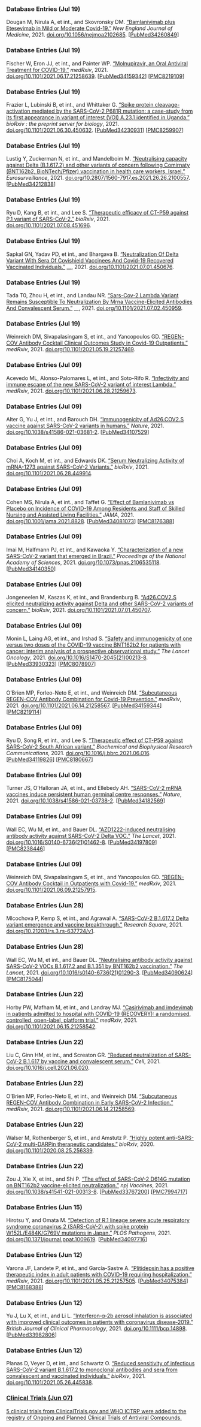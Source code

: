 <!--
Homepage version latest-updates

Instruction:

1. Always use three hashtags (###) to start a section title.

2. Please include an anchor link to the detailed latest updates page in each section title.
   You can click the 🔗 symbol on detailed latest updates page to find out the corresponding anchor link.
   Please follow the existing sections for the correct format.

3. One paragraph description for each section. The paragraph should contain less than ~200 chars.

4. Dated updates should be listed in descending order.

5. For links from covdb.stanford.edu, please remove the leading "https://covdb.stanford.edu".
   For example, "https://covdb.stanford.edu/page/updates/" should be shorten to "/page/updates/".

6. Try not to include plain links such as [https://stanford.cloud-cme.com/default.aspx?P=0&EID=38044](https://stanford.cloud-cme.com/default.aspx?P=0&EID=38044).
   Please include readable content in the bracket, e.g. [video](https://stanford.cloud-cme.com/default.aspx?P=0&EID=38044).

7. Please do not delete this instruction.

-->
### Database Entries (Jul 19)
Dougan M, Nirula A, et int., and Skovronsky DM. [“Bamlanivimab plus Etesevimab in Mild or Moderate Covid-19.”](/search/?article=Dougan21) _New England Journal of Medicine_, 2021. [doi.org/10.1056/nejmoa2102685](https://doi.org/10.1056/nejmoa2102685). \[[PubMed34260849](https://www.ncbi.nlm.nih.gov/pubmed/34260849/)\]
### Database Entries (Jul 19)
Fischer W, Eron JJ, et int., and Painter WP. [“Molnupiravir, an Oral Antiviral Treatment for COVID-19.”](/search/?article=Fischer21) _medRxiv_, 2021. [doi.org/10.1101/2021.06.17.21258639](https://doi.org/10.1101/2021.06.17.21258639). \[[PubMed34159342](https://www.ncbi.nlm.nih.gov/pubmed/34159342/)\] \[[PMC8219109](https://www.ncbi.nlm.nih.gov/pmc/articles/PMC8219109/)\]
### Database Entries (Jul 19)
Frazier L, Lubinski B, et int., and Whittaker G. [“Spike protein cleavage-activation mediated by the SARS-CoV-2 P681R mutation: a case-study from its first appearance in variant of interest (VOI) A.23.1 identified in Uganda.”](/search-drdb/?article=Frazier21) _bioRxiv : the preprint server for biology_, 2021. [doi.org/10.1101/2021.06.30.450632](https://doi.org/10.1101/2021.06.30.450632). \[[PubMed34230931](https://www.ncbi.nlm.nih.gov/pubmed/34230931/)\] \[[PMC8259907](https://www.ncbi.nlm.nih.gov/pmc/articles/PMC8259907/)\]

### Database Entries (Jul 19)
Lustig Y, Zuckerman N, et int., and Mandelboim M. [“Neutralising capacity against Delta (B.1.617.2) and other variants of concern following Comirnaty (BNT162b2, BioNTech/Pfizer) vaccination in health care workers, Israel.”](/search-drdb/?article=Lustig21) _Eurosurveillance_, 2021. [doi.org/10.2807/1560-7917.es.2021.26.26.2100557](https://doi.org/10.2807/1560-7917.es.2021.26.26.2100557). \[[PubMed34212838](https://www.ncbi.nlm.nih.gov/pubmed/34212838/)\]
### Database Entries (Jul 19)
Ryu D, Kang B, et int., and Lee S. [“Therapeutic efficacy of CT-P59 against P.1 variant of SARS-CoV-2.”](/search-drdb/?article=Ryu21b) _bioRxiv_, 2021. [doi.org/10.1101/2021.07.08.451696](https://doi.org/10.1101/2021.07.08.451696).
### Database Entries (Jul 19)
Sapkal GN, Yadav PD, et int., and Bhargava B. [“Neutralization Of Delta Variant With Sera Of Covishield Vaccinees And Covid-19 Recovered Vaccinated Individuals.”](/search-drdb/?article=Sapkal21c) __, 2021. [doi.org/10.1101/2021.07.01.450676](https://doi.org/10.1101/2021.07.01.450676).
### Database Entries (Jul 19)
Tada T0, Zhou H, et int., and Landau NR. [“Sars-Cov-2 Lambda Variant Remains Susceptible To Neutralization By Mrna Vaccine-Elicited Antibodies And Convalescent Serum.”](/search-drdb/?article=Tada21d) __, 2021. [doi.org/10.1101/2021.07.02.450959](https://doi.org/10.1101/2021.07.02.450959).
### Database Entries (Jul 19)
Weinreich DM, Sivapalasingam S, et int., and Yancopoulos GD. [“REGEN-COV Antibody Cocktail Clinical Outcomes Study in Covid-19 Outpatients.”](/search/?article=Weinreich21b) _medRxiv_, 2021. [doi.org/10.1101/2021.05.19.21257469](https://doi.org/10.1101/2021.05.19.21257469).
### Database Entries (Jul 09)
Acevedo ML, Alonso-Palomares L, et int., and Soto-Rifo R. [“Infectivity and immune escape of the new SARS-CoV-2 variant of interest Lambda.”](/search-drdb/?article=Acevedo21) _medRxiv_, 2021. [doi.org/10.1101/2021.06.28.21259673](https://doi.org/10.1101/2021.06.28.21259673).
### Database Entries (Jul 09)
Alter G, Yu J, et int., and Barouch DH. [“Immunogenicity of Ad26.COV2.S vaccine against SARS-CoV-2 variants in humans.”](/search-drdb/?article=Alter21) _Nature_, 2021. [doi.org/10.1038/s41586-021-03681-2](https://doi.org/10.1038/s41586-021-03681-2). \[[PubMed34107529](https://www.ncbi.nlm.nih.gov/pubmed/34107529/)\]
### Database Entries (Jul 09)
Choi A, Koch M, et int., and Edwards DK. [“Serum Neutralizing Activity of mRNA-1273 against SARS-CoV-2 Variants.”](/search-drdb/?article=Choi21) _bioRxiv_, 2021. [doi.org/10.1101/2021.06.28.449914](https://doi.org/10.1101/2021.06.28.449914).
### Database Entries (Jul 09)
Cohen MS, Nirula A, et int., and Taffet G. [“Effect of Bamlanivimab vs Placebo on Incidence of COVID-19 Among Residents and Staff of Skilled Nursing and Assisted Living Facilities.”](/search/?article=Cohen21) _JAMA_, 2021. [doi.org/10.1001/jama.2021.8828](https://doi.org/10.1001/jama.2021.8828). \[[PubMed34081073](https://www.ncbi.nlm.nih.gov/pubmed/34081073/)\] \[[PMC8176388](https://www.ncbi.nlm.nih.gov/pmc/articles/PMC8176388/)\]
### Database Entries (Jul 09)
Imai M, Halfmann PJ, et int., and Kawaoka Y. [“Characterization of a new SARS-CoV-2 variant that emerged in Brazil.”](/search-drdb/?article=Imai21) _Proceedings of the National Academy of Sciences_, 2021. [doi.org/10.1073/pnas.2106535118](https://doi.org/10.1073/pnas.2106535118). \[[PubMed34140350](https://www.ncbi.nlm.nih.gov/pubmed/34140350/)\]
### Database Entries (Jul 09)
Jongeneelen M, Kaszas K, et int., and Brandenburg B. [“Ad26.COV2.S elicited neutralizing activity against Delta and other SARS-CoV-2 variants of concern.”](/search-drdb/?article=Jongeneelen21) _bioRxiv_, 2021. [doi.org/10.1101/2021.07.01.450707](https://doi.org/10.1101/2021.07.01.450707).
### Database Entries (Jul 09)
Monin L, Laing AG, et int., and Irshad S. [“Safety and immunogenicity of one versus two doses of the COVID-19 vaccine BNT162b2 for patients with cancer: interim analysis of a prospective observational study.”](/search-drdb/?article=Monin21) _The Lancet Oncology_, 2021. [doi.org/10.1016/S1470-2045(21)00213-8](https://doi.org/10.1016/S1470-2045(21)00213-8). \[[PubMed33930323](https://www.ncbi.nlm.nih.gov/pubmed/33930323/)\] \[[PMC8078907](https://www.ncbi.nlm.nih.gov/pmc/articles/PMC8078907/)\]
### Database Entries (Jul 09)
O’Brien MP, Forleo-Neto E, et int., and Weinreich DM. [“Subcutaneous REGEN-COV Antibody Combination for Covid-19 Prevention.”](/search/?article=Obrien21b) _medRxiv_, 2021. [doi.org/10.1101/2021.06.14.21258567](https://doi.org/10.1101/2021.06.14.21258567). \[[PubMed34159344](https://www.ncbi.nlm.nih.gov/pubmed/34159344/)\] \[[PMC8219114](https://www.ncbi.nlm.nih.gov/pmc/articles/PMC8219114/)\]
### Database Entries (Jul 09)
Ryu D, Song R, et int., and Lee S. [“Therapeutic effect of CT-P59 against SARS-CoV-2 South African variant.”](/search-drdb/?article=Ryu21) _Biochemical and Biophysical Research Communications_, 2021. [doi.org/10.1016/j.bbrc.2021.06.016](https://doi.org/10.1016/j.bbrc.2021.06.016). \[[PubMed34119826](https://www.ncbi.nlm.nih.gov/pubmed/34119826/)\] \[[PMC8180667](https://www.ncbi.nlm.nih.gov/pmc/articles/PMC8180667/)\]
### Database Entries (Jul 09)
Turner JS, O’Halloran JA, et int., and Ellebedy AH. [“SARS-CoV-2 mRNA vaccines induce persistent human germinal centre responses.”](/search-drdb/?article=Turner21) _Nature_, 2021. [doi.org/10.1038/s41586-021-03738-2](https://doi.org/10.1038/s41586-021-03738-2). \[[PubMed34182569](https://www.ncbi.nlm.nih.gov/pubmed/34182569/)\]
### Database Entries (Jul 09)
Wall EC, Wu M, et int., and Bauer DL. [“AZD1222-induced neutralising antibody activity against SARS-CoV-2 Delta VOC.”](/search-drdb/?article=Wall21b) _The Lancet_, 2021. [doi.org/10.1016/S0140-6736(21)01462-8](https://doi.org/10.1016/S0140-6736(21)01462-8). \[[PubMed34197809](https://www.ncbi.nlm.nih.gov/pubmed/34197809/)\] \[[PMC8238446](https://www.ncbi.nlm.nih.gov/pmc/articles/PMC8238446/)\]
### Database Entries (Jul 09)
Weinreich DM, Sivapalasingam S, et int., and Yancopoulos GD. [“REGEN-COV Antibody Cocktail in Outpatients with Covid-19.”](/search/?article=Weinreich21) _medRxiv_, 2021. [doi.org/10.1101/2021.06.09.21257915](https://doi.org/10.1101/2021.06.09.21257915).
### Database Entries (Jun 28)
Mlcochova P, Kemp S, et int., and Agrawal A. [“SARS-CoV-2 B.1.617.2 Delta variant emergence and vaccine breakthrough.”](/search-drdb/?article=Mlcochova21) _Research Square_, 2021. [doi.org/10.21203/rs.3.rs-637724/v1](https://doi.org/10.21203/rs.3.rs-637724/v1).
### Database Entries (Jun 28)
Wall EC, Wu M, et int., and Bauer DL. [“Neutralising antibody activity against SARS-CoV-2 VOCs B.1.617.2 and B.1.351 by BNT162b2 vaccination.”](/search-drdb/?article=Wall21) _The Lancet_, 2021. [doi.org/10.1016/s0140-6736(21)01290-3](https://doi.org/10.1016/s0140-6736(21)01290-3). \[[PubMed34090624](https://www.ncbi.nlm.nih.gov/pubmed/34090624/)\] \[[PMC8175044](https://www.ncbi.nlm.nih.gov/pmc/articles/PMC8175044/)\]
### Database Entries (Jun 22)
Horby PW, Mafham M, et int., and Landray MJ. [“Casirivimab and imdevimab in patients admitted to hospital with COVID-19 (RECOVERY): a randomised, controlled, open-label, platform trial.”](/search/?article=Horby21) _medRxiv_, 2021. [doi.org/10.1101/2021.06.15.21258542](https://doi.org/10.1101/2021.06.15.21258542).
### Database Entries (Jun 22)
Liu C, Ginn HM, et int., and Screaton GR. [“Reduced neutralization of SARS-CoV-2 B.1.617 by vaccine and convalescent serum.”](/search-drdb/?article=Liu21f) _Cell_, 2021. [doi.org/10.1016/j.cell.2021.06.020](https://doi.org/10.1016/j.cell.2021.06.020).
### Database Entries (Jun 22)
O’Brien MP, Forleo-Neto E, et int., and Weinreich DM. [“Subcutaneous REGEN-COV Antibody Combination in Early SARS-CoV-2 Infection.”](/search/?article=Obrien21) _medRxiv_, 2021. [doi.org/10.1101/2021.06.14.21258569](https://doi.org/10.1101/2021.06.14.21258569).
### Database Entries (Jun 22)
Walser M, Rothenberger S, et int., and Amstutz P. [“Highly potent anti-SARS-CoV-2 multi-DARPin therapeutic candidates.”](/search/?article=Walser20) _bioRxiv_, 2020. [doi.org/10.1101/2020.08.25.256339](https://doi.org/10.1101/2020.08.25.256339).
### Database Entries (Jun 22)
Zou J, Xie X, et int., and Shi P. [“The effect of SARS-CoV-2 D614G mutation on BNT162b2 vaccine-elicited neutralization.”](/search-drdb/?article=Zou21) _npj Vaccines_, 2021. [doi.org/10.1038/s41541-021-00313-8](https://doi.org/10.1038/s41541-021-00313-8). \[[PubMed33767200](https://www.ncbi.nlm.nih.gov/pubmed/33767200/)\] \[[PMC7994717](https://www.ncbi.nlm.nih.gov/pmc/articles/PMC7994717/)\]
### Database Entries (Jun 15)
Hirotsu Y, and Omata M. [“Detection of R.1 lineage severe acute respiratory syndrome coronavirus 2 (SARS-CoV-2) with spike protein W152L/E484K/G769V mutations in Japan.”](/search-drdb/?article=Hirotsu21) _PLOS Pathogens_, 2021. [doi.org/10.1371/journal.ppat.1009619](https://doi.org/10.1371/journal.ppat.1009619). \[[PubMed34097716](https://www.ncbi.nlm.nih.gov/pubmed/34097716/)\]
### Database Entries (Jun 12)
Varona JF, Landete P, et int., and García-Sastre A. [“Plitidepsin has a positive therapeutic index in adult patients with COVID-19 requiring hospitalization.”](/search/?article=Varona21) _medRxiv_, 2021. [doi.org/10.1101/2021.05.25.21257505](https://doi.org/10.1101/2021.05.25.21257505). \[[PubMed34075384](https://www.ncbi.nlm.nih.gov/pubmed/34075384/)\] \[[PMC8168388](https://www.ncbi.nlm.nih.gov/pmc/articles/PMC8168388/)\]
### Database Entries (Jun 12)
Yu J, Lu X, et int., and Li L. [“Interferon‐α‐2b aerosol inhalation is associated with improved clinical outcomes in patients with coronavirus disease‐2019.”](/search/?article=Yu21) _British Journal of Clinical Pharmacology_, 2021. [doi.org/10.1111/bcp.14898](https://doi.org/10.1111/bcp.14898). \[[PubMed33982806](https://www.ncbi.nlm.nih.gov/pubmed/33982806/)\]
### Database Entries (Jun 12)
Planas D, Veyer D, et int., and Schwartz O. [“Reduced sensitivity of infectious SARS-CoV-2 variant B.1.617.2 to monoclonal antibodies and sera from convalescent and vaccinated individuals.”](/search-drdb/?article=Planas21b) _bioRxiv_, 2021. [doi.org/10.1101/2021.05.26.445838](https://doi.org/10.1101/2021.05.26.445838).
### [Clinical Trials (Jun 07)](/page/updates/#clinical.trials)
[5 clinical trials from ClinicalTrials.gov and WHO ICTRP were added to the registry of Ongoing and Planned Clinical Trials of Antiviral Compounds.](/clinical-trials/?fromDate=2021-06-07)
